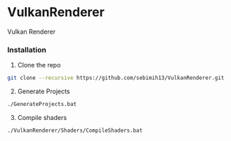 # VulkanRenderer
Vulkan Renderer

### Installation
1. Clone the repo
```sh
git clone --recursive https://github.com/sebimih13/VulkanRenderer.git
```

2. Generate Projects
```sh
./GenerateProjects.bat
```

3. Compile shaders
```sh
./VulkanRenderer/Shaders/CompileShaders.bat
```

